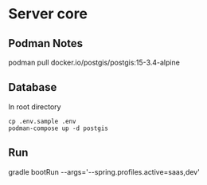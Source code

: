 # Server core

## Podman Notes
podman pull docker.io/postgis/postgis:15-3.4-alpine


## Database
In root directory
```
cp .env.sample .env
podman-compose up -d postgis
```

## Run
gradle bootRun --args='--spring.profiles.active=saas,dev'
